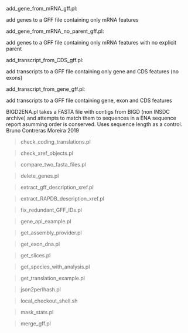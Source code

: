 add_gene_from_mRNA_gff.pl:

add genes to a GFF file containing only mRNA features

add_gene_from_mRNA_no_parent_gff.pl:

add genes to a GFF file containing only mRNA features with no explicit parent

add_transcript_from_CDS_gff.pl:

add transcripts to a GFF file containing only gene and CDS features (no exons)

add_transcript_from_gene_gff.pl:

add transcripts to a GFF file containing gene, exon and CDS features

BIGD2ENA.pl
takes a FASTA file with contigs from BIGD (non INSDC archive) and attempts to match them
 to sequences in a ENA sequence report asumming order is conserved. Uses sequence length as a control.
 Bruno Contreras Moreira 2019


>check_coding_translations.pl

>check_xref_objects.pl

>compare_two_fasta_files.pl

>delete_genes.pl

>extract_gff_description_xref.pl

>extract_RAPDB_description_xref.pl

>fix_redundant_GFF_IDs.pl

>gene_api_example.pl

>get_assembly_provider.pl

>get_exon_dna.pl

>get_slices.pl

>get_species_with_analysis.pl

>get_translation_example.pl

>json2perlhash.pl

>local_checkout_shell.sh

>mask_stats.pl

>merge_gff.pl


